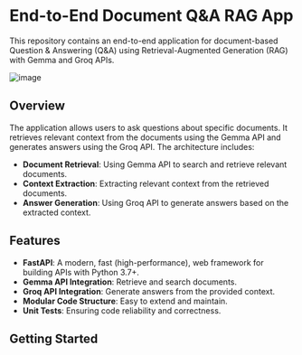# End-to-End Document Q&A RAG App

This repository contains an end-to-end application for document-based Question & Answering (Q&A) using Retrieval-Augmented Generation (RAG) with Gemma and Groq APIs.

![image](https://github.com/Hairul343/GemmaGroq-DocQnA-RAG/assets/140678940/0044239a-b157-4b45-b654-b999d2cb6c4e)


## Overview

The application allows users to ask questions about specific documents. It retrieves relevant context from the documents using the Gemma API and generates answers using the Groq API. The architecture includes:

- **Document Retrieval**: Using Gemma API to search and retrieve relevant documents.
- **Context Extraction**: Extracting relevant context from the retrieved documents.
- **Answer Generation**: Using Groq API to generate answers based on the extracted context.

## Features

- **FastAPI**: A modern, fast (high-performance), web framework for building APIs with Python 3.7+.
- **Gemma API Integration**: Retrieve and search documents.
- **Groq API Integration**: Generate answers from the provided context.
- **Modular Code Structure**: Easy to extend and maintain.
- **Unit Tests**: Ensuring code reliability and correctness.

## Getting Started
